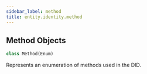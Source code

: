 ```yaml
---
sidebar_label: method
title: entity.identity.method
---
```


## Method Objects

```python
class Method(Enum)
```

Represents an enumeration of methods used in the DID.


